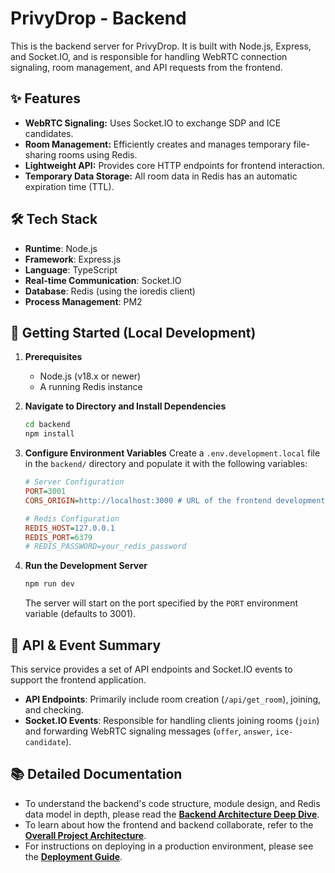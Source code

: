 # PrivyDrop - Backend

This is the backend server for PrivyDrop. It is built with Node.js, Express, and Socket.IO, and is responsible for handling WebRTC connection signaling, room management, and API requests from the frontend.

## ✨ Features

- **WebRTC Signaling:** Uses Socket.IO to exchange SDP and ICE candidates.
- **Room Management:** Efficiently creates and manages temporary file-sharing rooms using Redis.
- **Lightweight API:** Provides core HTTP endpoints for frontend interaction.
- **Temporary Data Storage:** All room data in Redis has an automatic expiration time (TTL).

## 🛠️ Tech Stack

- **Runtime**: Node.js
- **Framework**: Express.js
- **Language**: TypeScript
- **Real-time Communication**: Socket.IO
- **Database**: Redis (using the ioredis client)
- **Process Management**: PM2

## 🚀 Getting Started (Local Development)

1.  **Prerequisites**

    - Node.js (v18.x or newer)
    - A running Redis instance

2.  **Navigate to Directory and Install Dependencies**

    ```bash
    cd backend
    npm install
    ```

3.  **Configure Environment Variables**
    Create a `.env.development.local` file in the `backend/` directory and populate it with the following variables:

    ```ini
    # Server Configuration
    PORT=3001
    CORS_ORIGIN=http://localhost:3000 # URL of the frontend development server

    # Redis Configuration
    REDIS_HOST=127.0.0.1
    REDIS_PORT=6379
    # REDIS_PASSWORD=your_redis_password
    ```

4.  **Run the Development Server**
    ```bash
    npm run dev
    ```
    The server will start on the port specified by the `PORT` environment variable (defaults to 3001).

## 📖 API & Event Summary

This service provides a set of API endpoints and Socket.IO events to support the frontend application.

- **API Endpoints**: Primarily include room creation (`/api/get_room`), joining, and checking.
- **Socket.IO Events**: Responsible for handling clients joining rooms (`join`) and forwarding WebRTC signaling messages (`offer`, `answer`, `ice-candidate`).

## 📚 Detailed Documentation

- To understand the backend's code structure, module design, and Redis data model in depth, please read the [**Backend Architecture Deep Dive**](../docs/BACKEND_ARCHITECTURE.md).
- To learn about how the frontend and backend collaborate, refer to the [**Overall Project Architecture**](../docs/ARCHITECTURE.md).
- For instructions on deploying in a production environment, please see the [**Deployment Guide**](../docs/DEPLOYMENT.md).
